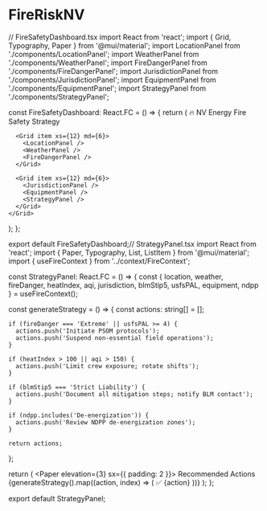 # FireRiskNV
// FireSafetyDashboard.tsx
import React from 'react';
import { Grid, Typography, Paper } from '@mui/material';
import LocationPanel from './components/LocationPanel';
import WeatherPanel from './components/WeatherPanel';
import FireDangerPanel from './components/FireDangerPanel';
import JurisdictionPanel from './components/JurisdictionPanel';
import EquipmentPanel from './components/EquipmentPanel';
import StrategyPanel from './components/StrategyPanel';

const FireSafetyDashboard: React.FC = () => {
  return (
    <Grid container spacing={3} padding={2}>
      <Grid item xs={12}>
        <Typography variant="h4">🔥 NV Energy Fire Safety Strategy</Typography>
      </Grid>

      <Grid item xs={12} md={6}>
        <LocationPanel />
        <WeatherPanel />
        <FireDangerPanel />
      </Grid>

      <Grid item xs={12} md={6}>
        <JurisdictionPanel />
        <EquipmentPanel />
        <StrategyPanel />
      </Grid>
    </Grid>
  );
};

export default FireSafetyDashboard;// StrategyPanel.tsx
import React from 'react';
import { Paper, Typography, List, ListItem } from '@mui/material';
import { useFireContext } from '../context/FireContext';

const StrategyPanel: React.FC = () => {
  const { location, weather, fireDanger, heatIndex, aqi, jurisdiction, blmStip5, usfsPAL, equipment, ndpp } = useFireContext();

  const generateStrategy = () => {
    const actions: string[] = [];

    if (fireDanger === 'Extreme' || usfsPAL >= 4) {
      actions.push('Initiate PSOM protocols');
      actions.push('Suspend non-essential field operations');
    }

    if (heatIndex > 100 || aqi > 150) {
      actions.push('Limit crew exposure; rotate shifts');
    }

    if (blmStip5 === 'Strict Liability') {
      actions.push('Document all mitigation steps; notify BLM contact');
    }

    if (ndpp.includes('De-energization')) {
      actions.push('Review NDPP de-energization zones');
    }

    return actions;
  };

  return (
    <Paper elevation={3} sx={{ padding: 2 }}>
      <Typography variant="h6">Recommended Actions</Typography>
      <List>
        {generateStrategy().map((action, index) => (
          <ListItem key={index}>✅ {action}</ListItem>
        ))}
      </List>
    </Paper>
  );
};

export default StrategyPanel;


